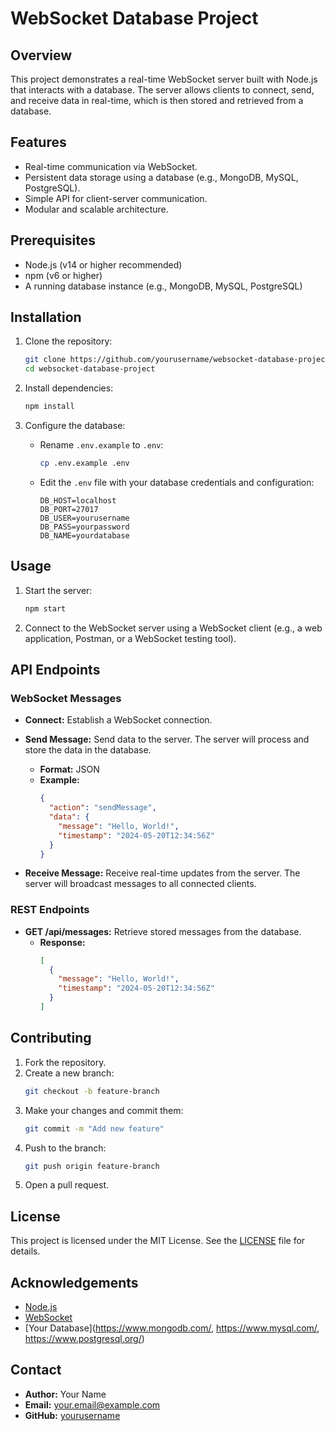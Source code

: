 # WebSocket Database Project

## Overview
This project demonstrates a real-time WebSocket server built with Node.js that interacts with a database. The server allows clients to connect, send, and receive data in real-time, which is then stored and retrieved from a database.

## Features
- Real-time communication via WebSocket.
- Persistent data storage using a database (e.g., MongoDB, MySQL, PostgreSQL).
- Simple API for client-server communication.
- Modular and scalable architecture.

## Prerequisites
- Node.js (v14 or higher recommended)
- npm (v6 or higher)
- A running database instance (e.g., MongoDB, MySQL, PostgreSQL)

## Installation

1. Clone the repository:
    ```bash
    git clone https://github.com/yourusername/websocket-database-project.git
    cd websocket-database-project
    ```

2. Install dependencies:
    ```bash
    npm install
    ```

3. Configure the database:
    - Rename `.env.example` to `.env`:
      ```bash
      cp .env.example .env
      ```
    - Edit the `.env` file with your database credentials and configuration:
      ```env
      DB_HOST=localhost
      DB_PORT=27017
      DB_USER=yourusername
      DB_PASS=yourpassword
      DB_NAME=yourdatabase
      ```

## Usage

1. Start the server:
    ```bash
    npm start
    ```

2. Connect to the WebSocket server using a WebSocket client (e.g., a web application, Postman, or a WebSocket testing tool).

## API Endpoints

### WebSocket Messages
- **Connect:** Establish a WebSocket connection.
- **Send Message:** Send data to the server. The server will process and store the data in the database.
  - **Format:** JSON
  - **Example:**
    ```json
    {
      "action": "sendMessage",
      "data": {
        "message": "Hello, World!",
        "timestamp": "2024-05-20T12:34:56Z"
      }
    }
    ```

- **Receive Message:** Receive real-time updates from the server. The server will broadcast messages to all connected clients.

### REST Endpoints
- **GET /api/messages:** Retrieve stored messages from the database.
  - **Response:**
    ```json
    [
      {
        "message": "Hello, World!",
        "timestamp": "2024-05-20T12:34:56Z"
      }
    ]
    ```

## Contributing

1. Fork the repository.
2. Create a new branch:
    ```bash
    git checkout -b feature-branch
    ```
3. Make your changes and commit them:
    ```bash
    git commit -m "Add new feature"
    ```
4. Push to the branch:
    ```bash
    git push origin feature-branch
    ```
5. Open a pull request.

## License
This project is licensed under the MIT License. See the [LICENSE](LICENSE) file for details.

## Acknowledgements
- [Node.js](https://nodejs.org/)
- [WebSocket](https://developer.mozilla.org/en-US/docs/Web/API/WebSocket)
- [Your Database](https://www.mongodb.com/, https://www.mysql.com/, https://www.postgresql.org/)

## Contact
- **Author:** Your Name
- **Email:** your.email@example.com
- **GitHub:** [yourusername](https://github.com/yourusername)
